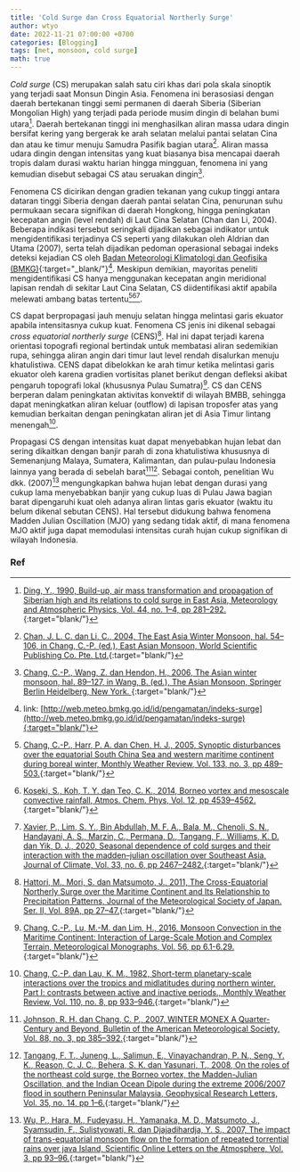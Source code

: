 ```yaml
---
title: 'Cold Surge dan Cross Equatorial Northerly Surge'
author: wtyo
date: 2022-11-21 07:00:00 +0700 
categories: [Blogging] 
tags: [met, monsoon, cold surge]
math: true
---
```


*Cold surge* (CS) merupakan salah satu ciri khas dari pola skala sinoptik yang terjadi saat Monsun Dingin Asia. Fenomena ini berasosiasi dengan daerah bertekanan tinggi semi permanen di daerah Siberia (Siberian Mongolian High) yang terjadi pada periode musim dingin di belahan bumi utara[^1]. Daerah bertekanan tinggi ini menghasilkan aliran massa udara dingin bersifat kering yang bergerak ke arah selatan melalui pantai selatan Cina dan atau ke timur menuju Samudra Pasifik bagian utara[^2]. Aliran massa udara dingin dengan intensitas yang kuat biasanya bisa mencapai daerah tropis dalam durasi waktu harian hingga mingguan, fenomena ini yang kemudian disebut sebagai CS atau seruakan dingin[^3].

Fenomena CS dicirikan dengan gradien tekanan yang cukup tinggi antara dataran tinggi Siberia dengan daerah pantai selatan Cina, penurunan suhu permukaan secara signifikan di daerah Hongkong, hingga peningkatan kecepatan angin (level rendah) di Laut Cina Selatan (Chan dan Li, 2004). Beberapa indikasi tersebut seringkali dijadikan sebagai indikator untuk mengidentifikasi terjadinya CS seperti yang dilakukan oleh Aldrian dan Utama (2007), serta telah dijadikan pedoman operasional sebagai indeks deteksi kejadian CS oleh [Badan Meteorologi Klimatologi dan Geofisika (BMKG)](http://web.meteo.bmkg.go.id/id/pengamatan/indeks-surge){:target="_blank/"}[^4]. Meskipun demikian, mayoritas peneliti mengidentifikasi CS hanya menggunakan kecepatan angin meridional lapisan rendah di sekitar Laut Cina Selatan, CS diidentifikasi aktif apabila melewati ambang batas tertentu[^5][^6][^7].

CS dapat berpropagasi jauh menuju selatan hingga melintasi garis ekuator apabila intensitasnya cukup kuat. Fenomena CS jenis ini dikenal sebagai *cross equatorial northerly surge* (CENS)[^8]. Hal ini dapat terjadi karena orientasi topografi regional bertindak untuk membatasi aliran sedemikian rupa, sehingga aliran angin dari timur laut level rendah disalurkan menuju khatulistiwa. CENS dapat dibelokkan ke arah timur ketika melintasi garis ekuator oleh karena gradien vortisitas planet berikut dengan defleksi akibat pengaruh topografi lokal (khususnya Pulau Sumatra)[^9]. CS dan CENS berperan dalam peningkatan aktivitas konvektif di wilayah BMBB, sehingga dapat meningkatkan aliran keluar (outflow) di lapisan troposfer atas yang kemudian berkaitan dengan peningkatan aliran jet di Asia Timur lintang menengah[^10].

Propagasi CS dengan intensitas kuat dapat menyebabkan hujan lebat dan sering dikaitkan dengan banjir parah di zona khatulistiwa khususnya di Semenanjung Malaya, Sumatera, Kalimantan, dan pulau-pulau Indonesia lainnya yang berada di sebelah barat[^11][^12]. Sebagai contoh, penelitian Wu dkk. (2007)[^13] mengungkapkan bahwa hujan lebat dengan durasi yang cukup lama menyebabkan banjir yang cukup luas di Pulau Jawa bagian barat dipengaruhi kuat oleh adanya aliran lintas garis ekuator (waktu itu belum dikenal sebutan CENS). Hal tersebut didukung bahwa fenomena Madden Julian Oscillation (MJO) yang sedang tidak aktif, di mana fenomena MJO aktif juga dapat memodulasi intensitas curah hujan cukup signifikan di wilayah Indonesia.

### Ref
[^1]: [Ding, Y., 1990, Build-up, air mass transformation and propagation of Siberian high and its relations to cold surge in East Asia, Meteorology and Atmospheric Physics, Vol. 44, no. 1–4, pp 281–292.](https://link.springer.com/article/10.1007/BF01026822){:target="blank/"}
[^2]: [Chan, J. L. C. dan Li, C., 2004, The East Asia Winter Monsoon, hal. 54–106, in Chang, C.-P. (ed.), East Asian Monsoon, World Scientific Publishing Co. Pte. Ltd.](https://www.worldscientific.com/doi/abs/10.1142/9789812701411_0002){:target="blank/"}
[^3]: [Chang, C.-P., Wang, Z. dan Hendon, H., 2006, The Asian winter monsoon, hal. 89–127, in Wang, B. (ed.), The Asian Monsoon, Springer Berlin Heidelberg, New York. ](https://link.springer.com/chapter/10.1007/3-540-37722-0_3){:target="blank/"}
[^4]: link: [http://web.meteo.bmkg.go.id/id/pengamatan/indeks-surge](http://web.meteo.bmkg.go.id/id/pengamatan/indeks-surge){:target="blank/"}
[^5]: [Chang, C.-P., Harr, P. A. dan Chen, H. J., 2005, Synoptic disturbances over the equatorial South China Sea and western maritime continent during boreal winter, Monthly Weather Review, Vol. 133, no. 3, pp 489–503.](https://journals.ametsoc.org/view/journals/mwre/133/3/mwr-2868.1.xml){:target="blank/"}
[^6]: [Koseki, S., Koh, T. Y. dan Teo, C. K., 2014, Borneo vortex and mesoscale convective rainfall, Atmos. Chem. Phys, Vol. 12, pp 4539–4562.](https://acp.copernicus.org/articles/14/4539/2014/){:target="blank/"}
[^7]: [Xavier, P., Lim, S. Y., Bin Abdullah, M. F. A., Bala, M., Chenoli, S. N., Handayani, A. S., Marzin, C., Permana, D., Tangang, F., Williams, K. D. dan Yik, D. J., 2020, Seasonal dependence of cold surges and their interaction with the madden–julian oscillation over Southeast Asia, Journal of Climate, Vol. 33, no. 6, pp 2467–2482.](https://journals.ametsoc.org/view/journals/clim/33/6/jcli-d-19-0048.1.xml){:target="blank/"}
[^8]: [Hattori, M., Mori, S. dan Matsumoto, J., 2011, The Cross-Equatorial Northerly Surge over the Maritime Continent and Its Relationship to Precipitation Patterns, Journal of the Meteorological Society of Japan. Ser. II, Vol. 89A, pp 27–47.](https://www.jstage.jst.go.jp/article/jmsj/89A/0/89A_0_27/_article){:target="blank/"}
[^9]: [Chang, C.-P., Lu, M.-M. dan Lim, H., 2016, Monsoon Convection in the Maritime Continent: Interaction of Large-Scale Motion and Complex Terrain, Meteorological Monographs, Vol. 56, pp 6.1-6.29.](https://journals.ametsoc.org/view/journals/amsm/56/1/amsmonographs-d-15-0011.1.xml){:target="blank/"}
[^10]: [Chang, C.-P. dan Lau, K. M., 1982, Short-term planetary-scale interactions over the tropics and midlatitudes during northern winter. Part I: contrasts between active and inactive periods., Monthly Weather Review, Vol. 110, no. 8, pp 933–946.](https://journals.ametsoc.org/view/journals/mwre/110/8/1520-0493_1982_110_0933_stpsio_2_0_co_2.xml){:target="blank/"}
[^11]: [Johnson, R. H. dan Chang, C. P., 2007, WINTER MONEX A Quarter-Century and Beyond, Bulletin of the American Meteorological Society, Vol. 88, no. 3, pp 385–392.](https://www.semanticscholar.org/paper/Winter-MONEX%3A-A-Quarter-Century-and-Beyond-Johnson-Chang/c6d77d24d3f60c01d2747486d37b514f7bdb2cf9){:target="blank/"}
[^12]: [Tangang, F. T., Juneng, L., Salimun, E., Vinayachandran, P. N., Seng, Y. K., Reason, C. J. C., Behera, S. K. dan Yasunari, T., 2008, On the roles of the northeast cold surge, the Borneo vortex, the Madden-Julian Oscillation, and the Indian Ocean Dipole during the extreme 2006/2007 flood in southern Peninsular Malaysia, Geophysical Research Letters, Vol. 35, no. 14, pp 1–6.](https://agupubs.onlinelibrary.wiley.com/doi/full/10.1029/2008GL033429){:target="blank/"}
[^13]: [Wu, P., Hara, M., Fudeyasu, H., Yamanaka, M. D., Matsumoto, J., Syamsudin, F., Sulistyowati, R. dan Djajadihardja, Y. S., 2007, The impact of trans-equatorial monsoon flow on the formation of repeated torrential rains over java Island, Scientific Online Letters on the Atmosphere, Vol. 3, pp 93–96.](https://www.jstage.jst.go.jp/article/sola/3/0/3_0_93/_article){:target="blank/"}